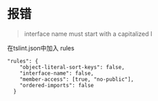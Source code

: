 # 报错
> interface name must start with a capitalized I  

在tslint.json中加入 rules
```
"rules": {
    "object-literal-sort-keys": false,
    "interface-name": false,
    "member-access": [true, "no-public"],
    "ordered-imports": false
  }
```
